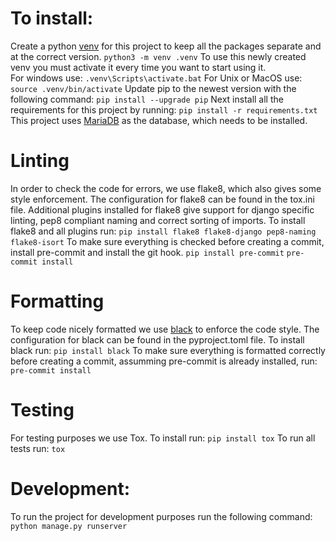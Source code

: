# To install:
Create a python [venv](https://docs.python.org/3/tutorial/venv.html) for this project to keep all the packages separate and at the correct version.
`python3 -m venv .venv`
To use this newly created venv you must activate it every time you want to start using it.  
For windows use:
`.venv\Scripts\activate.bat`
For Unix or MacOS use:
`source .venv/bin/activate`
Update pip to the newest version with the following command:
`pip install --upgrade pip`
Next install all the requirements for this project by running:
`pip install -r requirements.txt`
This project uses [MariaDB](https://mariadb.org/download/) as the database, which needs to be installed.

# Linting
In order to check the code for errors, we use flake8, which also gives some style enforcement. The configuration for flake8 can be found in the tox.ini file. Additional plugins installed for flake8 give support for django specific linting, pep8 compliant naming and correct sorting of imports. To install flake8 and all plugins run:
`pip install flake8 flake8-django pep8-naming flake8-isort`
To make sure everything is checked before creating a commit, install pre-commit and install the git hook.
`pip install pre-commit`
`pre-commit install`

# Formatting
To keep code nicely formatted we use [black](https://github.com/psf/black) to enforce the code style. The configuration for black can be found in the pyproject.toml file. To install black run:
`pip install black`
To make sure everything is formatted correctly before creating a commit, assumming pre-commit is already installed, run:
`pre-commit install`

# Testing
For testing purposes we use Tox. To install run:
`pip install tox`
To run all tests run:
`tox`

# Development:
To run the project for development purposes run the following command:
`python manage.py runserver`